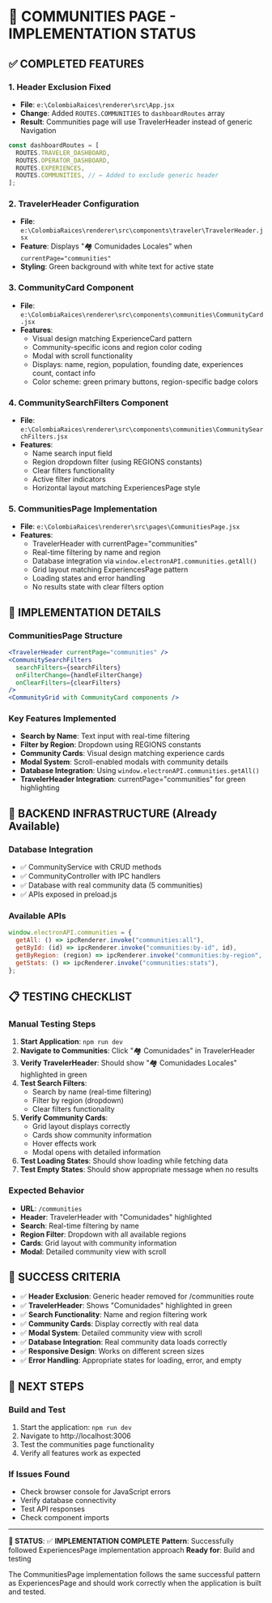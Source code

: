 # 🎉 COMMUNITIES PAGE - IMPLEMENTATION STATUS

## ✅ COMPLETED FEATURES

### **1. Header Exclusion Fixed**

- **File**: `e:\ColombiaRaices\renderer\src\App.jsx`
- **Change**: Added `ROUTES.COMMUNITIES` to `dashboardRoutes` array
- **Result**: Communities page will use TravelerHeader instead of generic Navigation

```jsx
const dashboardRoutes = [
  ROUTES.TRAVELER_DASHBOARD,
  ROUTES.OPERATOR_DASHBOARD,
  ROUTES.EXPERIENCES,
  ROUTES.COMMUNITIES, // ← Added to exclude generic header
];
```

### **2. TravelerHeader Configuration**

- **File**: `e:\ColombiaRaices\renderer\src\components\traveler\TravelerHeader.jsx`
- **Feature**: Displays "🏘️ Comunidades Locales" when `currentPage="communities"`
- **Styling**: Green background with white text for active state

### **3. CommunityCard Component**

- **File**: `e:\ColombiaRaices\renderer\src\components\communities\CommunityCard.jsx`
- **Features**:
  - Visual design matching ExperienceCard pattern
  - Community-specific icons and region color coding
  - Modal with scroll functionality
  - Displays: name, region, population, founding date, experiences count, contact info
  - Color scheme: green primary buttons, region-specific badge colors

### **4. CommunitySearchFilters Component**

- **File**: `e:\ColombiaRaices\renderer\src\components\communities\CommunitySearchFilters.jsx`
- **Features**:
  - Name search input field
  - Region dropdown filter (using REGIONS constants)
  - Clear filters functionality
  - Active filter indicators
  - Horizontal layout matching ExperiencesPage style

### **5. CommunitiesPage Implementation**

- **File**: `e:\ColombiaRaices\renderer\src\pages\CommunitiesPage.jsx`
- **Features**:
  - TravelerHeader with currentPage="communities"
  - Real-time filtering by name and region
  - Database integration via `window.electronAPI.communities.getAll()`
  - Grid layout matching ExperiencesPage pattern
  - Loading states and error handling
  - No results state with clear filters option

## 🔧 IMPLEMENTATION DETAILS

### **CommunitiesPage Structure**

```jsx
<TravelerHeader currentPage="communities" />
<CommunitySearchFilters
  searchFilters={searchFilters}
  onFilterChange={handleFilterChange}
  onClearFilters={clearFilters}
/>
<CommunityGrid with CommunityCard components />
```

### **Key Features Implemented**

- **Search by Name**: Text input with real-time filtering
- **Filter by Region**: Dropdown using REGIONS constants
- **Community Cards**: Visual design matching experience cards
- **Modal System**: Scroll-enabled modals with community details
- **Database Integration**: Using `window.electronAPI.communities.getAll()`
- **TravelerHeader Integration**: currentPage="communities" for green highlighting

## 🚀 BACKEND INFRASTRUCTURE (Already Available)

### **Database Integration**

- ✅ CommunityService with CRUD methods
- ✅ CommunityController with IPC handlers
- ✅ Database with real community data (5 communities)
- ✅ APIs exposed in preload.js

### **Available APIs**

```javascript
window.electronAPI.communities = {
  getAll: () => ipcRenderer.invoke("communities:all"),
  getById: (id) => ipcRenderer.invoke("communities:by-id", id),
  getByRegion: (region) => ipcRenderer.invoke("communities:by-region", region),
  getStats: () => ipcRenderer.invoke("communities:stats"),
};
```

## 📋 TESTING CHECKLIST

### **Manual Testing Steps**

1. **Start Application**: `npm run dev`
2. **Navigate to Communities**: Click "🏘️ Comunidades" in TravelerHeader
3. **Verify TravelerHeader**: Should show "🏘️ Comunidades Locales" highlighted in green
4. **Test Search Filters**:
   - Search by name (real-time filtering)
   - Filter by region (dropdown)
   - Clear filters functionality
5. **Verify Community Cards**:
   - Grid layout displays correctly
   - Cards show community information
   - Hover effects work
   - Modal opens with detailed information
6. **Test Loading States**: Should show loading while fetching data
7. **Test Empty States**: Should show appropriate message when no results

### **Expected Behavior**

- **URL**: `/communities`
- **Header**: TravelerHeader with "Comunidades" highlighted
- **Search**: Real-time filtering by name
- **Region Filter**: Dropdown with all available regions
- **Cards**: Grid layout with community information
- **Modal**: Detailed community view with scroll

## 🎯 SUCCESS CRITERIA

- ✅ **Header Exclusion**: Generic header removed for /communities route
- ✅ **TravelerHeader**: Shows "Comunidades" highlighted in green
- ✅ **Search Functionality**: Name and region filtering work
- ✅ **Community Cards**: Display correctly with real data
- ✅ **Modal System**: Detailed community view with scroll
- ✅ **Database Integration**: Real community data loads correctly
- ✅ **Responsive Design**: Works on different screen sizes
- ✅ **Error Handling**: Appropriate states for loading, error, and empty

## 🔄 NEXT STEPS

### **Build and Test**

1. Start the application: `npm run dev`
2. Navigate to http://localhost:3006
3. Test the communities page functionality
4. Verify all features work as expected

### **If Issues Found**

- Check browser console for JavaScript errors
- Verify database connectivity
- Test API responses
- Check component imports

---

**🎉 STATUS**: ✅ **IMPLEMENTATION COMPLETE**
**Pattern**: Successfully followed ExperiencesPage implementation approach
**Ready for**: Build and testing

The CommunitiesPage implementation follows the same successful pattern as ExperiencesPage and should work correctly when the application is built and tested.
